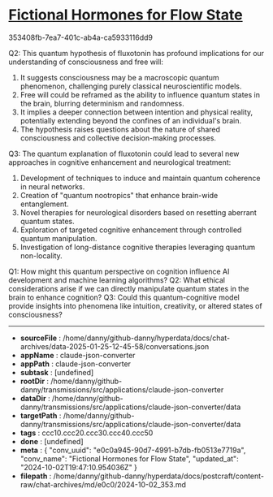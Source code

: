 # [Fictional Hormones for Flow State](https://claude.ai/chat/e0c0a945-90d7-4991-b7db-fb0513e7719a)

353408fb-7ea7-401c-ab4a-ca5933116dd9

 Q2: This quantum hypothesis of fluxotonin has profound implications for our understanding of consciousness and free will:

1. It suggests consciousness may be a macroscopic quantum phenomenon, challenging purely classical neuroscientific models.
2. Free will could be reframed as the ability to influence quantum states in the brain, blurring determinism and randomness.
3. It implies a deeper connection between intention and physical reality, potentially extending beyond the confines of an individual's brain.
4. The hypothesis raises questions about the nature of shared consciousness and collective decision-making processes.

Q3: The quantum explanation of fluxotonin could lead to several new approaches in cognitive enhancement and neurological treatment:

1. Development of techniques to induce and maintain quantum coherence in neural networks.
2. Creation of "quantum nootropics" that enhance brain-wide entanglement.
3. Novel therapies for neurological disorders based on resetting aberrant quantum states.
4. Exploration of targeted cognitive enhancement through controlled quantum manipulation.
5. Investigation of long-distance cognitive therapies leveraging quantum non-locality.

Q1: How might this quantum perspective on cognition influence AI development and machine learning algorithms?
Q2: What ethical considerations arise if we can directly manipulate quantum states in the brain to enhance cognition?
Q3: Could this quantum-cognitive model provide insights into phenomena like intuition, creativity, or altered states of consciousness?

---

* **sourceFile** : /home/danny/github-danny/hyperdata/docs/chat-archives/data-2025-01-25-12-45-58/conversations.json
* **appName** : claude-json-converter
* **appPath** : claude-json-converter
* **subtask** : [undefined]
* **rootDir** : /home/danny/github-danny/transmissions/src/applications/claude-json-converter
* **dataDir** : /home/danny/github-danny/transmissions/src/applications/claude-json-converter/data
* **targetPath** : /home/danny/github-danny/transmissions/src/applications/claude-json-converter/data
* **tags** : ccc10.ccc20.ccc30.ccc40.ccc50
* **done** : [undefined]
* **meta** : {
  "conv_uuid": "e0c0a945-90d7-4991-b7db-fb0513e7719a",
  "conv_name": "Fictional Hormones for Flow State",
  "updated_at": "2024-10-02T19:47:10.954036Z"
}
* **filepath** : /home/danny/github-danny/hyperdata/docs/postcraft/content-raw/chat-archives/md/e0c0/2024-10-02_353.md